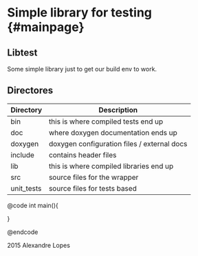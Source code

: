 Simple library for testing {#mainpage}
====================

Libtest
-----------------------------
Some simple library just to get our build env to work.

Directores
----------

| Directory  |                   Description                    |
|------------|--------------------------------------------------|
| bin        | this is where compiled tests end up              |
| doc        | where doxygen documentation ends up              |
| doxygen    | doxygen configuration files / external docs      |
| include    | contains header files                            |
| lib        | this is where compiled libraries end up          |
| src        | source files for the wrapper                     |
| unit_tests | source files for tests based                     |

@code
int main(){

}

@endcode

2015 Alexandre Lopes
